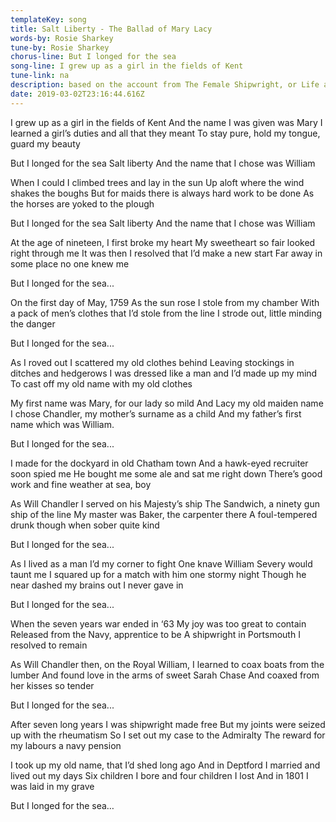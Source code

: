 ```yaml
---
templateKey: song
title: Salt Liberty - The Ballad of Mary Lacy
words-by: Rosie Sharkey
tune-by: Rosie Sharkey
chorus-line: But I longed for the sea
song-line: I grew up as a girl in the fields of Kent
tune-link: na
description: based on the account from The Female Shipwright, or Life and Extraordinary Adventures of Mary Lacy.
date: 2019-03-02T23:16:44.616Z
---
```

I grew up as a girl in the fields of Kent
And the name I was given was Mary
I learned a girl’s duties and all that they meant
To stay pure, hold my tongue, guard my beauty
 
But I longed for the sea
Salt liberty
And the name that I chose was William
 
When I could I climbed trees and lay in the sun
Up aloft where the wind shakes the boughs
But for maids there is always hard work to be done
As the horses are yoked to the plough
 
But I longed for the sea
Salt liberty
And the name that I chose was William
 
At the age of nineteen, I first broke my heart
My sweetheart so fair looked right through me
It was then I resolved that I’d make a new start
Far away in some place no one knew me
 
But I longed for the sea...
 
On the first day of May, 1759
As the sun rose I stole from my chamber
With a pack of men’s clothes that I’d stole from the line
I strode out, little minding the danger
 
But I longed for the sea...
 
As I roved out I scattered my old clothes behind
Leaving stockings in ditches and hedgerows
I was dressed like a man and I’d made up my mind
To cast off my old name with my old clothes
 
My first name was Mary, for our lady so mild
And Lacy my old maiden name
I chose Chandler, my mother’s surname as a child
And my father’s first name which was William.
 
But I longed for the sea...
 
I made for the dockyard in old Chatham town
And a hawk-eyed recruiter soon spied me
He bought me some ale and sat me right down
There’s good work and fine weather at sea, boy
 
As Will Chandler I served on his Majesty’s ship
The Sandwich, a ninety gun ship of the line
My master was Baker, the carpenter there
A foul-tempered drunk though when sober quite kind

But I longed for the sea...
 
As I lived as a man I’d my corner to fight
One knave William Severy would taunt me
I squared up for a match with him one stormy night
Though he near dashed my brains out I never gave in
 
But I longed for the sea...
 
When the seven years war ended in ‘63
My joy was too great to contain
Released from the Navy, apprentice to be
A shipwright in Portsmouth I resolved to remain
 
As Will Chandler then, on the Royal William,
I learned to coax boats from the lumber
And found love in the arms of sweet Sarah Chase
And coaxed from her kisses so tender
 
But I longed for the sea...
 
After seven long years I was shipwright made free
But my joints were seized up with the rheumatism
So I set out my case to the Admiralty
The reward for my labours a navy pension
 
I took up my old name, that I’d shed long ago
And in Deptford I married and lived out my days
Six children I bore and four children I lost
And in 1801 I was laid in my grave
 
But I longed for the sea…
